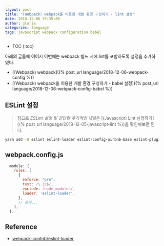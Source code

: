 ```yaml
---
layout: post
title: "(Webpack) webpack을 이용한 개발 환경 구성하기 - lint 설정"
date: 2018-12-06 15:35:00
author: gloria
categories: language
tags: javascript webpack configuration babel
---
```


* TOC
{:toc}

아래의 글들에 이어서 이번에는 webpack 빌드 시에 lint를 포함하도록 설정을 추가하였다.
- [(Webpack) webpack]({% post_url language/2018-12-06-webpack-config %})
- [(Webpack) webpack을 이용한 개발 환경 구성하기 - babel 설정]({% post_url language/2018-12-06-webpack-config-babel %})


## ESLint 설정

> 참고로 *ESLint 설정 및 간단한 추가적인 내용*은 [(Javascript) Lint 설정하기]({% post_url language/2018-12-05-javascript-lint %})을 확인해보면 된다.

```bash
yarn add -D eslint eslint-loader eslint-config-airbnb-base eslint-plugin-import
```

## webpack.config.js
```javascript
  module: {
    rules: [
      {
        enforce: "pre",
        test: /\.js$/,
        exclude: /node_modules/,
        loader: 'eslint-loader',
      },
      // 중략...
    ],
  },
```

## Reference
- [webpack-contrib/eslint-loader](https://github.com/webpack-contrib/eslint-loader)
